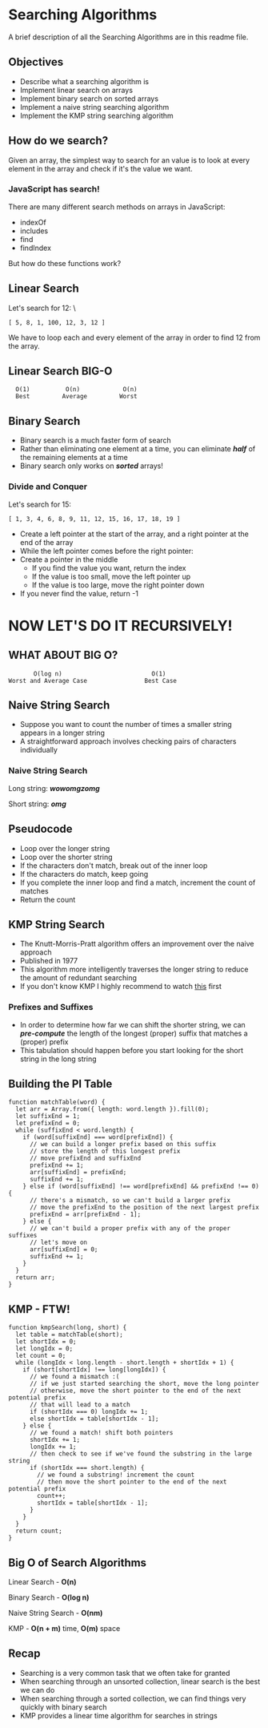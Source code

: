 
# Searching Algorithms

A brief description of all the Searching Algorithms are in this readme file.



## Objectives

- Describe what a searching algorithm is
- Implement linear search on arrays
- Implement binary search on sorted arrays
- Implement a naive string searching algorithm
- Implement the KMP string searching algorithm
## How do we search?

Given an array, the simplest way to search for an value is to look at every element in the array and check if it's the value we want.
### JavaScript has search!

There are many different search methods on arrays in JavaScript:

- indexOf
- includes
- find
- findIndex

But how do these functions work?

## Linear Search

Let's search for 12: \

```
[ 5, 8, 1, 100, 12, 3, 12 ]
```
We have to loop each and every element of the array in order to find 12 from the array.
## Linear Search BIG-O

```
  O(1)          O(n)            O(n)
  Best         Average         Worst
```

## Binary Search

- Binary search is a much faster form of search
- Rather than eliminating one element at a time, you can eliminate ***half*** of the remaining elements at a time
- Binary search only works on ***sorted*** arrays!
### Divide and Conquer

Let's search for 15:
```
[ 1, 3, 4, 6, 8, 9, 11, 12, 15, 16, 17, 18, 19 ]
```
- Create a left pointer at the start of the array, and a right pointer at the end of the array
- While the left pointer comes before the right pointer:
- Create a pointer in the middle
    - If you find the value you want, return the index
    - If the value is too small, move the left pointer up
    - If the value is too large, move the right pointer down
- If you never find the value, return -1

# NOW LET'S DO IT RECURSIVELY!
## WHAT ABOUT BIG O?

```
       O(log n)                         O(1)
Worst and Average Case                Best Case
```
## Naive String Search

- Suppose you want to count the number of times a smaller string appears in a longer string
- A straightforward approach involves checking pairs of characters individually

### Naive String Search
Long string:  ***wowomgzomg***

Short string: ***omg***

## Pseudocode

- Loop over the longer string
- Loop over the shorter string
- If the characters don't match, break out of the inner loop
- If the characters do match, keep going
- If you complete the inner loop and find a match, increment the count of matches
- Return the count
## KMP String Search

- The Knutt-Morris-Pratt algorithm offers an improvement over the naive approach
- Published in 1977
- This algorithm more intelligently traverses the longer string to reduce the amount of redundant searching
- If you don't know KMP I highly recommend to watch [this](https://youtu.be/V5-7GzOfADQ) first

### Prefixes and Suffixes

- In order to determine how far we can shift the shorter string, we can ***pre-compute*** the length of the longest (proper) suffix that matches a (proper) prefix
- This tabulation should happen before you start looking for the short string in the long string


## Building the PI Table

```
function matchTable(word) {
  let arr = Array.from({ length: word.length }).fill(0);
  let suffixEnd = 1;
  let prefixEnd = 0;
  while (suffixEnd < word.length) {
    if (word[suffixEnd] === word[prefixEnd]) {
      // we can build a longer prefix based on this suffix
      // store the length of this longest prefix
      // move prefixEnd and suffixEnd
      prefixEnd += 1;
      arr[suffixEnd] = prefixEnd;
      suffixEnd += 1;
    } else if (word[suffixEnd] !== word[prefixEnd] && prefixEnd !== 0) {
      // there's a mismatch, so we can't build a larger prefix
      // move the prefixEnd to the position of the next largest prefix
      prefixEnd = arr[prefixEnd - 1];
    } else {
      // we can't build a proper prefix with any of the proper suffixes
      // let's move on
      arr[suffixEnd] = 0;
      suffixEnd += 1;
    }
  }
  return arr;
}
```
## KMP - FTW!

```
function kmpSearch(long, short) {
  let table = matchTable(short);
  let shortIdx = 0;
  let longIdx = 0;
  let count = 0;
  while (longIdx < long.length - short.length + shortIdx + 1) {
    if (short[shortIdx] !== long[longIdx]) {
      // we found a mismatch :(
      // if we just started searching the short, move the long pointer
      // otherwise, move the short pointer to the end of the next potential prefix
      // that will lead to a match
      if (shortIdx === 0) longIdx += 1;
      else shortIdx = table[shortIdx - 1];
    } else {
      // we found a match! shift both pointers
      shortIdx += 1;
      longIdx += 1;
      // then check to see if we've found the substring in the large string
      if (shortIdx === short.length) {
        // we found a substring! increment the count
        // then move the short pointer to the end of the next potential prefix
        count++;
        shortIdx = table[shortIdx - 1];
      }
    }
  }
  return count;
}
```
## Big O of Search Algorithms

Linear Search - **O(n)**

Binary Search - **O(log n)**

Naive String Search - **O(nm)**

KMP - **O(n + m)** time, **O(m)** space
## Recap

- Searching is a very common task that we often take for granted
- When searching through an unsorted collection, linear search is the best we can do
- When searching through a sorted collection, we can find things very quickly with binary search
- KMP provides a linear time algorithm for searches in strings